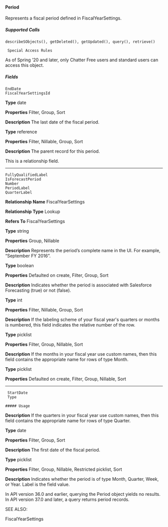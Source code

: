 #### Period

Represents a fiscal period defined in FiscalYearSettings.

##### Supported Calls
```
describeSObjects(), getDeleted(), getUpdated(), query(), retrieve()

 Special Access Rules

```
As of Spring ’20 and later, only Chatter Free users and standard users can access this object.

##### Fields

```
EndDate
FiscalYearSettingsId

```

**Type**
date

**Properties**
Filter, Group, Sort

**Description**
The last date of the fiscal period.

**Type**
reference

**Properties**
Filter, Nillable, Group, Sort

**Description**
The parent record for this period.

This is a relationship field.


-----

```
FullyQualifiedLabel
IsForecastPeriod
Number
PeriodLabel
QuarterLabel

```

**Relationship Name**
FiscalYearSettings

**Relationship Type**
Lookup

**Refers To**
FiscalYearSettings

**Type**
string

**Properties**
Group, Nillable

**Description**
Represents the period’s complete name in the UI. For example, “September FY 2016”.

**Type**
boolean

**Properties**
Defaulted on create, Filter, Group, Sort

**Description**
Indicates whether the period is associated with Salesforce Forecasting (true) or not (false).

**Type**
int

**Properties**
Filter, Nillable, Group, Sort

**Description**
If the labeling scheme of your fiscal year's quarters or months is numbered, this field indicates
the relative number of the row.

**Type**
picklist

**Properties**
Filter, Group, Nillable, Sort

**Description**
If the months in your fiscal year use custom names, then this field contains the appropriate
name for rows of type Month.

**Type**
picklist

**Properties**
Defaulted on create, Filter, Group, Nillable, Sort


-----

```
 StartDate
 Type

##### Usage

```

**Description**
If the quarters in your fiscal year use custom names, then this field contains the appropriate
name for rows of type Quarter.

**Type**
date

**Properties**
Filter, Group, Sort

**Description**
The first date of the fiscal period.

**Type**
picklist

**Properties**
Filter, Group, Nillable, Restricted picklist, Sort

**Description**
Indicates whether the period is of type Month, Quarter, Week, or Year. Label is the field value.


In API version 36.0 and earlier, querying the Period object yields no results. In API version 37.0 and later, a query returns period records.

SEE ALSO:

FiscalYearSettings
